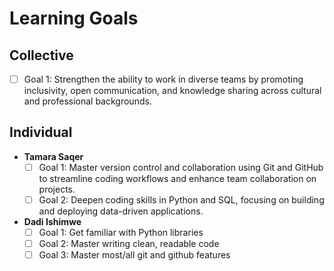 # Learning Goals

## Collective

- [ ] Goal 1: Strengthen the ability to work in diverse teams by promoting inclusivity,
   open communication, and knowledge sharing across cultural and professional backgrounds.

## Individual

- **Tamara Saqer**
  - [ ] Goal 1: Master version control and collaboration using Git and GitHub to
  streamline coding workflows and enhance team collaboration on projects.
  - [ ] Goal 2: Deepen coding skills in Python and SQL, focusing on building and
  deploying data-driven applications.

- **Dadi Ishimwe**
  - [ ] Goal 1: Get familiar with Python libraries
  - [ ] Goal 2: Master writing clean, readable code
  - [ ] Goal 3: Master most/all git and github features
